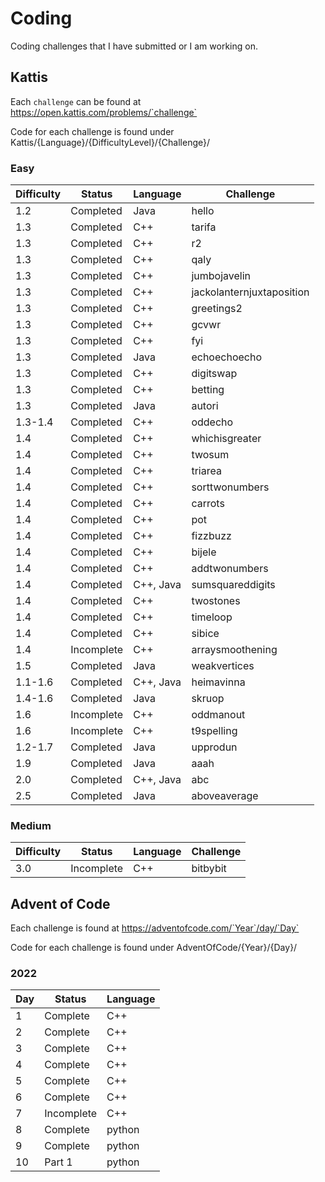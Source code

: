 # Coding
Coding challenges that I have submitted or I am working on.

## Kattis
Each `challenge` can be found at https://open.kattis.com/problems/`challenge`

Code for each challenge is found under Kattis/{Language}/{DifficultyLevel}/{Challenge}/

### Easy

| Difficulty | Status | Language | Challenge |
|------------|--------|----------|-----------|
| 1.2     | Completed  | Java      | hello                     |
| 1.3     | Completed  | C++       | tarifa                    |
| 1.3     | Completed  | C++       | r2                        |
| 1.3     | Completed  | C++       | qaly                      |
| 1.3     | Completed  | C++       | jumbojavelin              |
| 1.3     | Completed  | C++       | jackolanternjuxtaposition |
| 1.3     | Completed  | C++       | greetings2                |
| 1.3     | Completed  | C++       | gcvwr                     |
| 1.3     | Completed  | C++       | fyi                       |
| 1.3     | Completed  | Java      | echoechoecho              |
| 1.3     | Completed  | C++       | digitswap                 |
| 1.3     | Completed  | C++       | betting                   |
| 1.3     | Completed  | Java      | autori                    |
| 1.3-1.4 | Completed  | C++       | oddecho                   |
| 1.4     | Completed  | C++       | whichisgreater            |
| 1.4     | Completed  | C++       | twosum                    |
| 1.4     | Completed  | C++       | triarea                   |
| 1.4     | Completed  | C++       | sorttwonumbers            |
| 1.4     | Completed  | C++       | carrots                   |
| 1.4     | Completed  | C++       | pot                       |
| 1.4     | Completed  | C++       | fizzbuzz                  |
| 1.4     | Completed  | C++       | bijele                    |
| 1.4     | Completed  | C++       | addtwonumbers             |
| 1.4     | Completed  | C++, Java | sumsquareddigits          |
| 1.4     | Completed  | C++       | twostones                 |
| 1.4     | Completed  | C++       | timeloop                  |
| 1.4     | Completed  | C++       | sibice                    |
| 1.4     | Incomplete | C++       | arraysmoothening          |
| 1.5     | Completed  | Java      | weakvertices              |
| 1.1-1.6 | Completed  | C++, Java | heimavinna                |
| 1.4-1.6 | Completed  | Java      | skruop                    |
| 1.6     | Incomplete | C++       | oddmanout                 |
| 1.6     | Incomplete | C++       | t9spelling                |
| 1.2-1.7 | Completed  | Java      | upprodun                  |
| 1.9     | Completed  | Java      | aaah                      |
| 2.0     | Completed  | C++, Java | abc                       |
| 2.5     | Completed  | Java      | aboveaverage              |

### Medium

| Difficulty | Status | Language | Challenge |
|------------|--------|----------|-----------|
| 3.0       | Incomplete    | C++       | bitbybit |Passes half the tests

<!--
Template for new row
| temp| temp| temp| temp|
a `--` at the end of row means row not included in repo yet
-->

## Advent of Code

Each challenge is found at https://adventofcode.com/`Year`/day/`Day`

Code for each challenge is found under AdventOfCode/{Year}/{Day}/

### 2022

| Day | Status     | Language |
|-----|------------|----------|
| 1   | Complete   | C++      |
| 2   | Complete   | C++      |
| 3   | Complete   | C++      |
| 4   | Complete   | C++      |
| 5   | Complete   | C++      |
| 6   | Complete   | C++      |
| 7   | Incomplete | C++      |
| 8   | Complete   | python   |
| 9   | Complete   | python   |
| 10  | Part 1     | python   |